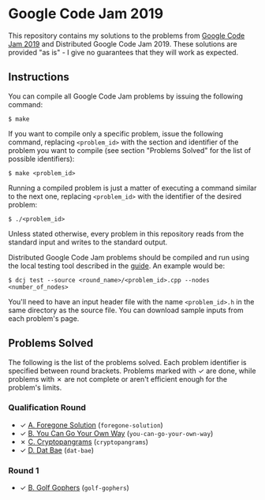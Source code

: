 # Google Code Jam 2019

This repository contains my solutions to the problems from [Google Code Jam 2019][1] and Distributed Google Code Jam 2019. These solutions are provided "as is" - I give no guarantees that they will work as expected.

## Instructions

You can compile all Google Code Jam problems by issuing the following command:

    $ make

If you want to compile only a specific problem, issue the following command, replacing `<problem_id>` with the section and identifier of the problem you want to compile (see section "Problems Solved" for the list of possible identifiers):

    $ make <problem_id>

Running a compiled problem is just a matter of executing a command similar to the next one, replacing `<problem_id>` with the identifier of the desired problem:

    $ ./<problem_id>

Unless stated otherwise, every problem in this repository reads from the standard input and writes to the standard output.

Distributed Google Code Jam problems should be compiled and run using the local testing tool described in the [guide][2]. An example would be:

    $ dcj test --source <round_name>/<problem_id>.cpp --nodes <number_of_nodes>

You'll need to have an input header file with the name `<problem_id>.h` in the same directory as the source file. You can download sample inputs from each problem's page.

## Problems Solved

The following is the list of the problems solved. Each problem identifier is specified between round brackets. Problems marked with ✓ are done, while problems with ✗ are not complete or aren't efficient enough for the problem's limits.

### Qualification Round

* ✓ [A. Foregone Solution][qual1] (`foregone-solution`)
* ✓ [B. You Can Go Your Own Way][qual2] (`you-can-go-your-own-way`)
* ✗ [C. Cryptopangrams][qual3] (`cryptopangrams`)
* ✓ [D. Dat Bae][qual4] (`dat-bae`)

### Round 1

* ✓ [B. Golf Gophers][round1a2] (`golf-gophers`)

[1]: https://codingcompetitions.withgoogle.com/codejam
[2]: https://code.google.com/codejam/resources/quickstart-guide#dcj
[qual1]: https://codingcompetitions.withgoogle.com/codejam/round/0000000000051705/0000000000088231
[qual2]: https://codingcompetitions.withgoogle.com/codejam/round/0000000000051705/00000000000881da
[qual3]: https://codingcompetitions.withgoogle.com/codejam/round/0000000000051705/000000000008830b
[qual4]: https://codingcompetitions.withgoogle.com/codejam/round/0000000000051705/00000000000881de
[round1a2]: https://codingcompetitions.withgoogle.com/codejam/round/0000000000051635/0000000000104f1a
